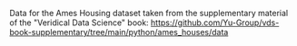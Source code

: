 Data for the Ames Housing dataset taken from the supplementary material of the "Veridical Data Science" book: https://github.com/Yu-Group/vds-book-supplementary/tree/main/python/ames_houses/data